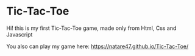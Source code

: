 # Tic-Tac-Toe

Hi! this is my first Tic-Tac-Toe game, made only from Html, Css and Javascript

You also can play my game here: https://natare47.github.io/Tic-Tac-Toe/
